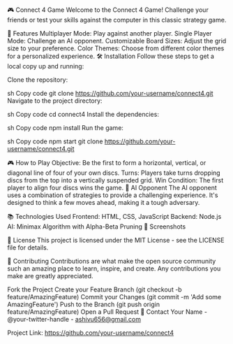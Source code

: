 🎮 Connect 4 Game
Welcome to the Connect 4 Game! Challenge your friends or test your skills against the computer in this classic strategy game.



🚀 Features
Multiplayer Mode: Play against another player.
Single Player Mode: Challenge an AI opponent.
Customizable Board Sizes: Adjust the grid size to your preference.
Color Themes: Choose from different color themes for a personalized experience.
🛠️ Installation
Follow these steps to get a local copy up and running:

Clone the repository:

sh
Copy code
git clone https://github.com/your-username/connect4.git
Navigate to the project directory:

sh
Copy code
cd connect4
Install the dependencies:

sh
Copy code
npm install
Run the game:

sh
Copy code
npm start
git clone https://github.com/your-username/connect4.git

🎮 How to Play
Objective: Be the first to form a horizontal, vertical, or diagonal line of four of your own discs.
Turns: Players take turns dropping discs from the top into a vertically suspended grid.
Win Condition: The first player to align four discs wins the game.
🤖 AI Opponent
The AI opponent uses a combination of strategies to provide a challenging experience. It's designed to think a few moves ahead, making it a tough adversary.

📚 Technologies Used
Frontend: HTML, CSS, JavaScript
Backend: Node.js
AI: Minimax Algorithm with Alpha-Beta Pruning
📸 Screenshots


📝 License
This project is licensed under the MIT License - see the LICENSE file for details.

🌟 Contributing
Contributions are what make the open source community such an amazing place to learn, inspire, and create. Any contributions you make are greatly appreciated.

Fork the Project
Create your Feature Branch (git checkout -b feature/AmazingFeature)
Commit your Changes (git commit -m 'Add some AmazingFeature')
Push to the Branch (git push origin feature/AmazingFeature)
Open a Pull Request
💬 Contact
Your Name - @your-twitter-handle - ashivu656@gmail.com

Project Link: https://github.com/your-username/connect4

